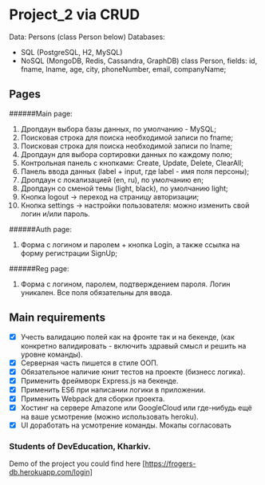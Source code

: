# Project_2 via CRUD

Data: Persons (class Person below)
Databases:
- SQL (PostgreSQL, H2, MySQL)
- NoSQL (MongoDB, Redis, Cassandra, GraphDB)
class Person, fields: id, fname, lname, age, city, phoneNumber, email, companyName;

## Pages

######Main page:
1. Дропдаун выбора базы данных, по умолчанию - MySQL;
2. Поисковая строка для поиска необходимой записи по fname;
3. Поисковая строка для поиска необходимой записи по lname;
4. Дропдаун для выбора сортировки данных по каждому полю;
5. Контрольная панель с кнопками: Create, Update, Delete, ClearAll;
6. Панель ввода данных (label + input, где label - имя поля персоны);
7. Дропдаун с локализацией (en, ru), по умолчанию en;
8. Дропдаун со сменой темы (light, black), по умолчанию light;
9. Кнопка logout -> переход на страницу авторизации;
10. Кнопка settings -> настройки пользователя: можно изменить свой логин и/или пароль.

######Auth page:
1. Форма с логином и паролем + кнопка Login, а также ссылка на форму регистрации SignUp;

######Reg page:
1. Форма с логином, паролем, подтверждением пароля. Логин уникален. Все поля обязательны для ввода.

## Main requirements
- [x] Учесть валидацию полей как на фронте так и на бекенде, (как конкретно валидировать - включить здравый смысл и решить на уровне команды).
- [x] Серверная часть пишется в стиле ООП.
- [x] Обязательное наличие юнит тестов на проекте (бизнесс логика).
- [x] Применить фреймворк Express.js на бекенде.
- [x] Применить ES6 при написании логики в приложении.
- [x] Применить Webpack для сборки проекта.
- [x] Хостинг на сервере Amazone или GoogleCloud или где-нибудь ещё на ваше усмотрение (можно использовать heroku).
- [x] UI доработать на усмотрение команды. Мокапы согласовать

### Students of DevEducation, Kharkiv.
Demo of the project you could find here [https://frogers-db.herokuapp.com/login]
